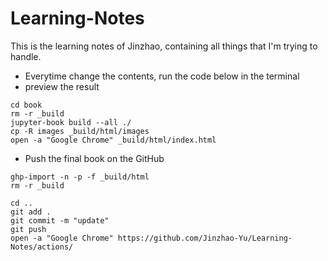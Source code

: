 # Learning-Notes
This is the learning notes of Jinzhao, containing all things that I'm trying to handle.

- Everytime change the contents, run the code below in the terminal
- preview the result
```
cd book
rm -r _build
jupyter-book build --all ./
cp -R images _build/html/images
open -a "Google Chrome" _build/html/index.html
```
- Push the final book on the GitHub
```
ghp-import -n -p -f _build/html
rm -r _build

cd ..
git add .
git commit -m "update"
git push
open -a "Google Chrome" https://github.com/Jinzhao-Yu/Learning-Notes/actions/
```
